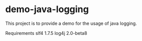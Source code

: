 demo-java-logging
=================

This project is to provide a demo for the usage of java logging.

Requirements
slf4		1.7.5
log4j 		2.0-beta8